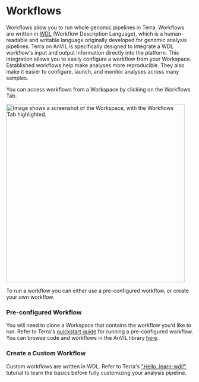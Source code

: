 # Workflows

Workflows allow you to run whole genomic pipelines in Terra. Workflows are written in [WDL](https://openwdl.org/#) (Workflow Description Language), which is a human-readable and writable language originally developed for genomic analysis pipelines. Terra on AnVIL is specifically designed to integrate a WDL workflow's input and output information directly into the platform. This integration allows you to easily configure a workflow from your Workspace. Established workflows help make analyses more reproducible. They also make it easier to configure, launch, and monitor analyses across many samples.

You can access workflows from a Workspace by clicking on the Workflows Tab.

<img src="08-workflows_files/figure-html//1mcDeXSRgfN8LsOKihL4dh_wVmo9gFRlefxcB9zALyqQ_gf517266050_0_149.png" title="Image shows a screenshot of the Workspace, with the Workflows Tab highlighted." alt="Image shows a screenshot of the Workspace, with the Workflows Tab highlighted." width="480" />

To run a workflow you can either use a pre-configured workflow, or create your own workflow.

### Pre-configured Workflow

You will need to clone a Workspace that contains the workflow you'd like to run. Refer to Terra's [quickstart guide](https://support.terra.bio/hc/en-us/articles/360043454592-Workflows-Quickstart-Part-1-Run-pre-configured-workflow) for running a pre-configured workflow. You can browse code and workflows in the AnVIL library [here](https://anvil.terra.bio/#library/code).
    
### Create a Custom Workflow

Custom workflows are written in WDL. Refer to Terra's ["Hello, learn-wdl!"](https://support.terra.bio/hc/en-us/articles/360037117492-Getting-started-with-WDL) tutorial to learn the basics before fully customizing your analysis pipeline.
